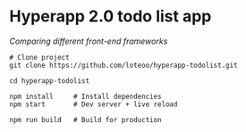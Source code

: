 # Hyperapp 2.0 todo list app
*Comparing different front-end frameworks*

```
# Clone project
git clone https://github.com/loteoo/hyperapp-todolist.git

cd hyperapp-todolist

npm install     # Install dependencies
npm start       # Dev server + live reload
```

```
npm run build   # Build for production
```
